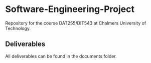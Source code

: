 # Software-Engineering-Project
Repository for the course DAT255/DIT543 at Chalmers University of Technology.

## Deliverables
All deliverables can be found in the documents folder.
